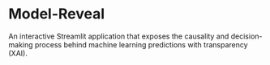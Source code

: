 # Model-Reveal
An interactive Streamlit application that exposes the causality and decision-making process behind machine learning predictions with transparency (XAI).
